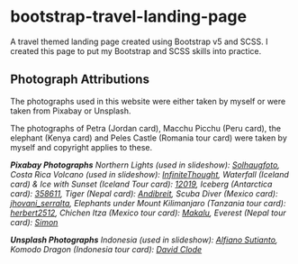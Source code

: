 # bootstrap-travel-landing-page

A travel themed landing page created using Bootstrap v5 and SCSS. I created this page to put my Bootstrap and SCSS skills into practice.

## Photograph Attributions

The photographs used in this website were either taken by myself or were taken from Pixabay or Unsplash.

The photographs of Petra (Jordan card), Macchu Picchu (Peru card), the elephant (Kenya card) and Peles Castle (Romania tour card) were taken by myself and copyright applies to these.

*__Pixabay Photographs__ Northern Lights (used in slideshow): [Solhaugfoto](https://pixabay.com/users/solhaugfoto-6304357/), Costa Rica Volcano (used in slideshow): [InfiniteThought](https://pixabay.com/users/infinitethought-5496829/), Waterfall (Iceland card) & Ice with Sunset (Iceland Tour card): [12019](https://pixabay.com/users/12019-12019/), Iceberg (Antarctica card): [358611](https://pixabay.com/users/358611-358611/), Tiger (Nepal card): [Andibreit](https://pixabay.com/users/andibreit-2748383/), Scuba Diver (Mexico card): [jhovani_serralta](https://pixabay.com/users/jhovani_serralta-179436/), Elephants under Mount Kilimanjaro (Tanzania tour card): [herbert2512](https://pixabay.com/users/herbert2512-2929941/), Chichen Itza (Mexico tour card): [Makalu](https://pixabay.com/users/makalu-680451/), Everest (Nepal tour card): [Simon](https://pixabay.com/users/simon-3/)*

*__Unsplash Photographs__ Indonesia (used in slideshow): [Alfiano Sutianto](https://unsplash.com/@alfianostn), Komodo Dragon (Indonesia tour card): [David Clode](https://unsplash.com/@davidclode)*

